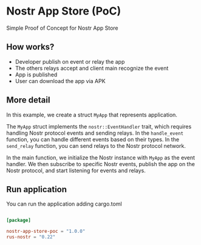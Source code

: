 # Nostr App Store (PoC)

Simple  Proof of Concept for Nostr App Store 

## How works?

- Developer publish on event or relay the app
- The others relays accept and client main recognize the event
- App is published
- User can download the app via APK

## More detail

In this example, we create a struct `MyApp` that represents  application.

The `MyApp` struct implements the `nostr::EventHandler` trait, which requires handling Nostr protocol events and sending relays. In the `handle_event` function, you can handle different events based on their types. In the `send_relay` function, you can send relays to the Nostr protocol network.

In the main function, we initialize the Nostr instance with `MyApp` as the event handler. We then subscribe to specific Nostr events, publish the app on the Nostr protocol, and start listening for events and relays.

## Run application

You can run the application adding cargo.toml

```cargo.toml

[package]

nostr-app-store-poc = "1.0.0"
rus-nostr = "0.22"
